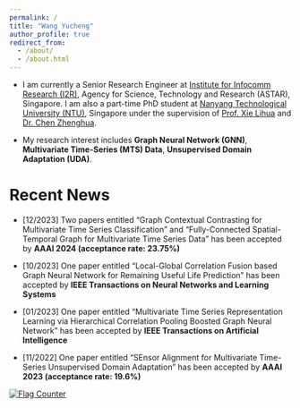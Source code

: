 ```yaml
---
permalink: /
title: "Wang Yucheng"
author_profile: true
redirect_from: 
  - /about/
  - /about.html
---
```


- I am currently a Senior Research Engineer at [Institute for Infocomm Research (I2R)](https://www.a-star.edu.sg/i2r), Agency for Science, Technology and Research (ASTAR), Singapore. I am also a part-time PhD student at [Nanyang Technological University (NTU)](https://www.ntu.edu.sg/), Singapore under the supervision of [Prof. Xie Lihua](https://dr.ntu.edu.sg/cris/rp/rp00784) and [Dr. Chen Zhenghua](https://zhenghuantu.github.io/).

- My research interest includes **Graph Neural Network (GNN)**, **Multivariate Time-Series (MTS) Data**, **Unsupervised Domain Adaptation (UDA)**.

Recent News
======

- [12/2023] Two papers entitled “Graph Contextual Contrasting for Multivariate Time Series Classification” and “Fully-Connected Spatial-Temporal Graph for Multivariate Time Series Data” has been accepted by **AAAI 2024 (acceptance rate: 23.75%)**

- [10/2023] One paper entitled “Local-Global Correlation Fusion based Graph Neural Network for Remaining Useful Life Prediction” has been accepted by **IEEE Transactions on Neural Networks and Learning Systems**

- [01/2023] One paper entitled “Multivariate Time Series Representation Learning via Hierarchical Correlation Pooling Boosted Graph Neural Network” has been accepted by **IEEE Transactions on Artificial Intelligence**

- [11/2022] One paper entitled “SEnsor Alignment for Multivariate Time-Series Unsupervised Domain Adaptation” has been accepted by **AAAI 2023 (acceptance rate: 19.6%)**




<a href="http://s01.flagcounter.com/more/N3Fi"><img src="https://s01.flagcounter.com/map/N3Fi/size_t/txt_000000/border_622DCC/pageviews_1/viewers_0/flags_0/" alt="Flag Counter" border="0"></a>
